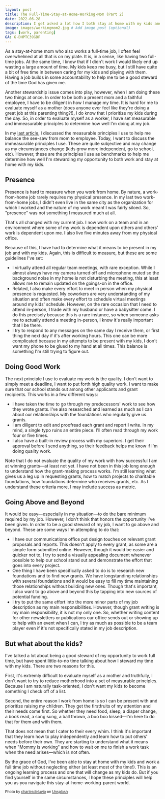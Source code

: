 ```yaml
---
layout: post
title: The Full-Time-Stay-at-Home-Working-Mom (Part 2)
date: 2022-06-28
description: I get asked a lot how I both stay at home with my kids and work full time from home. While I am not an expert and I do not do this perfectly, this is my attempt to answer how I try to be both a present mom and a good employee.
image: images/workingmom2.jpg # Add image post (optional)
tags: [work, parenting]
GA: G-DHPTC39GDF
---
```


As a stay-at-home mom who also works a full-time job, I often feel overwhelmed at all that is on my plate. It is, in a sense, like having two full-time jobs. At the same time, I know that if I didn't work I would likely end up wasting a large amount of time. My kids keep me busy, but I still have quite a bit of free time in between caring for my kids and playing with them. Having a job builds in some accountability to help me to be a good steward of the time God has given me.  

Another stewardship issue comes into play, however, when I am doing these two things at once. In order to be both a present mom and a faithful employee, I have to be diligent in how I manage my time. It is hard for me to evaluate myself as a mother (does anyone ever feel like they're doing a great job at this parenting thing?!), I do know that I prioritize my kids during the day. So, in order to evaluate myself as a worker, I have set measurable and immeasurable principles to determine how well I'm doing at my job.

In my [last article](https://meredithcook.ml/2022/05/30/the-stay-at-home-full-time-working-mom/), I discussed the measurable principles I use to help me balance the see-saw from mom to employee. Today, I want to discuss the immeasurable principles I use. These are quite subjective and may change as my circumstances change (kids grow more independent, go to school, etc). However, these are the principles I use as benchmarks to help me determine how well I'm stewarding my opportunity to both work and stay at home with my kids.

## Presence

Presence is hard to measure when you work from home. By nature, a work-from-home job rarely requires my physical presence. In my last two work-from-home jobs, I didn't even live in the same city as the organization for which I worked and the nature of my work meant I was fairly siloed. So, "presence" was not something I measured much at all.

That's all changed with my current job. I now work on a team and in an environment where some of my work is dependent upon others and others' work is dependent upon me. I also live five minutes away from my physical office.

Because of this, I have had to determine what it means to be present in my job and with my kids. Again, this is difficult to measure, but these are some guidelines I've set:

* I virtually attend all regular team meetings, with rare exception. While I almost always have my camera turned off and microphone muted so the background noise in my home is not disturbing the meeting, this at least allows me to remain updated on the goings-on in the office. 
* Related, I also make every effort to meet in person when my physical presence is requested. My coworkers are very understanding of my situation and often make every effort to schedule virtual meetings around my kids' schedule. However, on the rare occasion that I need to attend in-person, I trade with my husband or have a babysitter come. I do this precisely because this is a rare instance, so when someone asks me to actually attend a meeting in-person, I know it's really important that I be there.
* I try to respond to any messages on the same day I receive them, or first thing the next day if it's after working hours. This one can be more complicated because in my attempts to be present with my kids, I don't want my phone to be glued to my hand at all times. This balance is something I'm still trying to figure out.

## Doing Good Work

The next principle I use to evaluate my work is the quality. I don't want to simply meet a deadline, I want to put forth high quality work. I want to make sure that our school stands out among other applicants and grant recipients. This works in a few different ways:

* I have taken the time to go through my predecessors' work to see how they wrote grants. I've also researched and learned as much as I can about our relationships with the foundations who regularly give us grants. 
* I am diligent to edit and proofread each grant and report I write. In my mind, a single typo ruins an entire piece. I'll often read through my work four or five times. 
* I also have a built-in review process with my superiors. I get their approval before I send anything, so their feedback helps me know if I'm doing quality work.

Note that I do not evaluate the quality of my work with how successful I am at winning grants—at least not yet. I have not been in this job long enough to understand how the grant-making process works. I'm still learning what gives us a leg up in requesting grants, how to match projects to charitable foundations, how foundations determine who receives grants, etc. As I understand these criteria more, I may include success as metric.

## Going Above and Beyond

It would be easy—especially in my situation—to do the bare minimum required by my job. However, I don't think that honors the opportunity I've been given. In order to be a good steward of my job, I want to go above and beyond. These are some ways I'm attempting to do that:

* I have our communications office put design touches on relevant grant proposals and reports. This doesn't apply to every grant, as some are a simple form submitted online. However, though it would be easier and quicker not to, I try to send a visually appealing document whenever possible to help our school stand out and demonstrate the effort that goes into every project.
* One thing I have been specifically asked to do is to research new foundations and to find new grants. We have longstanding relationships with several foundations and it would be easy to fill my time maintaining those relationships without building new ones. Though that's important, I also want to go above and beyond this by tapping into new sources of potential funding.
* I try to put the same effort into the more minor parts of my job description as my main responsibilities. However, though grant writing is my main responsibility, it is not my only one. So, whether writing content for other newsletters or publications our office sends out or showing up to help with an event when I can, I try as much as possible to be a team player even if it's not specifically stated in my job description.

## But what about the kids?

I've talked a lot about being a good steward of my opportunity to work full time, but have spent little-to-no time talking about how I steward my time with my kids. There are two reasons for this. 

First, it's extremly difficult to evaluate myself as a mother and truthfully, I don't want to try to reduce motherhood into a set of measurable principles. Because I am naturally task-oriented, I don't want my kids to become something I check off of a list. 

Second, the entire reason I work from home is so I can be present with and prioritize raising my children. They get the firstfruits of my attention and their needs come first. So whether they need food, sleep, a diaper change, a book read, a song sung, a ball thrown, a boo boo kissed—I'm here to do that for them and with them. 

That does not mean that I cater to their every whim. I think it's important that they learn how to play independently and learn how to put others' needs before their own. They are starting to understand what it means when "Mommy is working" and how to wait on me to finish a work task when the need arises—which is not often.

By the grace of God, I've been able to stay at home with my kids and work a full time job without neglecting either (at least most of the time!). This is an ongoing learning process and one that will change as my kids do. But if you find yourself in the same circumstances, I hope these principles will help you as you navigate this stay-at-home-working-parent world.


<sub>Photo by <a href="https://unsplash.com/@charlesdeluvio?utm_source=unsplash&utm_medium=referral&utm_content=creditCopyText">charlesdeluvio</a> on <a href="https://unsplash.com/s/photos/working-mom?utm_source=unsplash&utm_medium=referral&utm_content=creditCopyText">Unsplash</a></sub>
  
